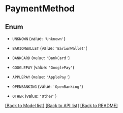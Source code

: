# PaymentMethod


## Enum

* `UNKNOWN` (value: `'Unknown'`)

* `BARIONWALLET` (value: `'BarionWallet'`)

* `BANKCARD` (value: `'BankCard'`)

* `GOOGLEPAY` (value: `'GooglePay'`)

* `APPLEPAY` (value: `'ApplePay'`)

* `OPENBANKING` (value: `'OpenBanking'`)

* `OTHER` (value: `'Other'`)

[[Back to Model list]](../README.md#documentation-for-models) [[Back to API list]](../README.md#documentation-for-api-endpoints) [[Back to README]](../README.md)



